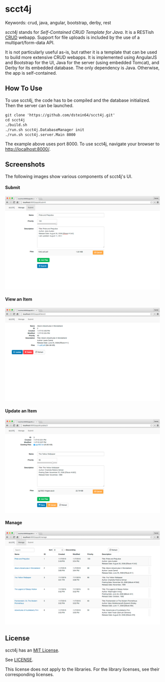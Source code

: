 scct4j
======

Keywords: crud, java, angular, bootstrap, derby, rest

*scct4j* stands for *Self-Contained CRUD Template for Java*. It is a RESTish
[CRUD](https://en.wikipedia.org/wiki/Create,_read,_update_and_delete) webapp.
Support for file uploads is included by the use of a multipart/form-data API.

It is not particularly useful as-is, but rather it is a template that can be
used to build more extensive CRUD webapps. It is implemented using AngularJS and
Bootstrap for the UI, Java for the server (using embedded Tomcat), and Derby for
its embedded database. The only dependency is Java. Otherwise, the app is self-contained.

How To Use
----------

To use scct4j, the code has to be compiled and the database initialized.
Then the server can be launched.

```
git clone 'https://github.com/dstein64/scct4j.git'
cd scct4j
./build.sh
./run.sh scct4j.DatabaseManager init
./run.sh scct4j.server.Main 8000
```

The example above uses port 8000. To use scct4j, navigate your browser
to [http://localhost:8000/](http://localhost:8000/).

Screenshots
-----------

The following images show various components of scct4j's UI.

#### Submit

![Submit](screenshots/submit.png)

#### View an Item

![View an Item](screenshots/item.png)

#### Update an Item

![Update an Item](screenshots/update.png)

#### Manage

![Manage](screenshots/manage.png)

License
-------

scct4j has an [MIT License](https://en.wikipedia.org/wiki/MIT_License).

See [LICENSE](LICENSE).

This license does not apply to the libraries. For the library licenses, see their corresponding licenses.

